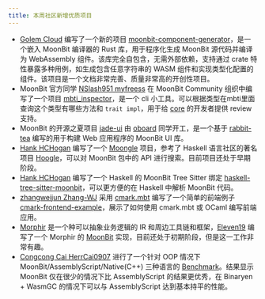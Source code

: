 ```yaml
---
title: 本周社区新增优质项目
---
```


- [Golem Cloud](https://github.com/golemcloud) 编写了一个新的项目 [moonbit-component-generator](https://github.com/golemcloud/moonbit-component-generator)，是一个嵌入 MoonBit 编译器的 Rust 库，用于程序化生成 MoonBit 源代码并编译为 WebAssembly 组件。该库完全自包含，无需外部依赖，支持通过 crate 特性暴露多种用例，如生成包含任意字符串的 WASM 组件和实现类型化配置的组件。该项目是一个文档非常完善、质量非常高的开创性项目。
- MoonBit 官方同学 [NSlash951 myfreess](https://github.com/myfreess) 在 MoonBit Community 组织中编写了一个项目 [mbti_inspector](https://github.com/moonbit-community/mbti_inspector)，是一个 cli 小工具。可以根据类型在mbti里面查询这个类型有哪些方法和 `trait impl`，用于给 [core](https://github.com/moonbitlang/core) 的开发者提供 review 支持。 
- MoonBit 的开源之夏项目 [jade-ui](https://github.com/moonbit-community/jade-ui) 由 [oboard](https://github.com/moonbit-community/jade-ui) 同学开工，是一个基于 [rabbit-tea](https://github.com/moonbit-community/rabbit-tea) 编写的用于构建 Web 应用程序的 MoonBit UI 库。
- [Hank HCHogan](https://github.com/HCHogan) 编写了一个 [Moongle](https://github.com/HCHogan/moongle) 项目，参考了 Haskell 语言社区的著名项目 [Hoogle](https://hoogle.haskell.org)，可以对 MoonBit 包中的 API 进行搜索。目前项目还处于早期阶段。
- [Hank HCHogan](https://github.com/HCHogan) 编写了一个 Haskell 的 MoonBit Tree Sitter 绑定 [haskell-tree-sitter-moonbit](https://github.com/HCHogan/haskell-tree-sitter-moonbit)，可以更方便的在 Haskell 中解析 MoonBit 代码。
- [zhangweijun Zhang-WJ](https://github.com/Zhang-WJ) 采用 [cmark.mbt](https://github.com/moonbit-community/cmark.mbt) 编写了一个简单的前端例子 [cmark-frontend-example](https://github.com/Zhang-WJ/cmark-frontend-example)，展示了如何使用 cmark.mbt 或 OCaml 编写前端应用。
- [Morphir](https://github.com/finos/morphir) 是一个种可以抽象业务逻辑的 IR 和周边工具链和框架，[Eleven19](https://github.com/Eleven19) 编写了一个 Morphir 的 [MoonBit](https://github.com/Eleven19/morphir-moonbit) 实现，目前还处于初期阶段，但是这一工作非常有趣。
- [Congcong Cai HerrCai0907](https://github.com/HerrCai0907) 进行了一个针对 OOP 情况下 MoonBit/AssemblyScript/Native(C++) 三种语言的 [Benchmark](https://github.com/HerrCai0907/moonbit-for-OO-bench)。结果显示 MoonBit 仅在很少的情况下比 AssemblyScript 的结果更优秀，在 Binaryen + WasmGC 的情况下可以与 AssemblyScript 达到基本持平的性能。
